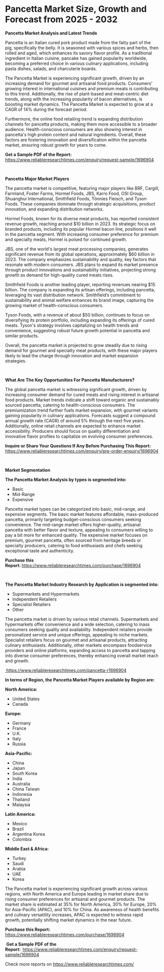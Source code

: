 <p><h1>Pancetta Market Size, Growth and Forecast from 2025 - 2032</h1></p><p><strong>Pancetta Market Analysis and Latest Trends</strong></p>
<p><p>Pancetta is an Italian cured pork product made from the fatty part of the pig, specifically the belly. It is seasoned with various spices and herbs, then rolled and aged, which enhances its savory flavor profile. As a traditional ingredient in Italian cuisine, pancake has gained popularity worldwide, becoming a preferred choice in various culinary applications, including pasta dishes, salads, and charcuterie boards.</p><p>The Pancetta Market is experiencing significant growth, driven by an increasing demand for gourmet and artisanal food products. Consumers’ growing interest in international cuisines and premium meats is contributing to this trend. Additionally, the rise of plant-based and meat-centric diet trends, along with the increasing popularity of bacon alternatives, is boosting market dynamics. The Pancetta Market is expected to grow at a CAGR of 14% during the forecast period. </p><p>Furthermore, the online food retailing trend is expanding distribution channels for pancetta products, making them more accessible to a broader audience. Health-conscious consumers are also showing interest in pancetta's high protein content and natural ingredients. Overall, these factors are fostering innovation and diversification within the pancetta market, ensuring robust growth for years to come.</p></p>
<p><strong>Get a Sample PDF of the Report:&nbsp;</strong> <a href="https://www.reliableresearchtimes.com/enquiry/request-sample/1696904?utm_campaign=2391&utm_medium=2&utm_source=Github&utm_content=ia&utm_term=15022025&utm_id=pancetta">https://www.reliableresearchtimes.com/enquiry/request-sample/1696904</a></p>
<p>&nbsp;</p>
<p><strong>Pancetta Major Market Players</strong></p>
<p><p>The pancetta market is competitive, featuring major players like BRF, Cargill, Farmland, Foster Farms, Hormel Foods, JBS, Karro Food, OSI Group, Shuanghui International, Smithfield Foods, Tönnies Fleisch, and Tyson Foods. These companies dominate through strategic acquisitions, product innovation, and expanding distribution networks.</p><p>Hormel Foods, known for its diverse meat products, has reported consistent revenue growth, reaching around $10 billion in 2023. Its strategic focus on branded products, including its popular Hormel bacon line, positions it well in the pancetta segment. With increasing consumer preference for premium and specialty meats, Hormel is poised for continued growth.</p><p>JBS, one of the world's largest meat processing companies, generates significant revenue from its global operations, approximately $60 billion in 2023. The company emphasizes sustainability and quality, key factors that resonate with modern consumers. JBS plans to expand its market presence through product innovations and sustainability initiatives, projecting strong growth as demand for high-quality cured meats rises.</p><p>Smithfield Foods is another leading player, reporting revenues nearing $15 billion. The company is expanding its artisan offerings, including pancetta, leveraging its vast distribution network. Smithfield’s commitment to sustainability and animal welfare enhances its brand image, capturing the growing market of health-conscious consumers.</p><p>Tyson Foods, with a revenue of about $50 billion, continues to focus on diversifying its protein portfolio, including expanding its offerings of cured meats. Tyson's strategy involves capitalizing on health trends and convenience, suggesting robust future growth potential in pancetta and similar products.</p><p>Overall, the pancetta market is projected to grow steadily due to rising demand for gourmet and specialty meat products, with these major players likely to lead the charge through innovation and market expansion strategies.</p></p>
<p>&nbsp;</p>
<p><strong>What Are The Key Opportunities For Pancetta Manufacturers?</strong></p>
<p><p>The global pancetta market is witnessing significant growth, driven by increasing consumer demand for cured meats and rising interest in artisanal food products. Market trends indicate a shift toward organic and sustainably sourced pancetta, catering to health-conscious consumers. The premiumization trend further fuels market expansion, with gourmet variants gaining popularity in culinary applications. Forecasts suggest a compound annual growth rate (CAGR) of around 5% through the next five years. Additionally, online retail channels are expected to enhance market accessibility. Producers should focus on quality differentiation and innovative flavor profiles to capitalize on evolving consumer preferences.</p></p>
<p><strong>Inquire or Share Your Questions If Any Before Purchasing This Report:</strong> <a href="https://www.reliableresearchtimes.com/enquiry/pre-order-enquiry/1696904?utm_campaign=2391&utm_medium=2&utm_source=Github&utm_content=ia&utm_term=15022025&utm_id=pancetta">https://www.reliableresearchtimes.com/enquiry/pre-order-enquiry/1696904</a></p>
<p>&nbsp;</p>
<p><strong>Market Segmentation</strong></p>
<p><strong>The Pancetta Market Analysis by types is segmented into:</strong></p>
<p><ul><li>Basic</li><li>Mid-Range</li><li>Expensive</li></ul></p>
<p><p>Pancetta market types can be categorized into basic, mid-range, and expensive segments. The basic market features affordable, mass-produced pancetta, primarily targeting budget-conscious consumers seeking convenience. The mid-range market offers higher-quality, artisanal pancetta with better flavor and texture, appealing to consumers willing to pay a bit more for enhanced quality. The expensive market focuses on premium, gourmet pancetta, often sourced from heritage breeds or specialty producers, catering to food enthusiasts and chefs seeking exceptional taste and authenticity.</p></p>
<p><strong>Purchase this Report:&nbsp;</strong><a href="https://www.reliableresearchtimes.com/purchase/1696904?utm_campaign=2391&utm_medium=2&utm_source=Github&utm_content=ia&utm_term=15022025&utm_id=pancetta">https://www.reliableresearchtimes.com/purchase/1696904</a></p>
<p>&nbsp;</p>
<p><strong>The Pancetta Market Industry Research by Application is segmented into:</strong></p>
<p><ul><li>Supermarkets and Hypermarkets</li><li>Independent Retailers</li><li>Specialist Retailers</li><li>Other</li></ul></p>
<p><p>The pancetta market is driven by various retail channels. Supermarkets and hypermarkets offer convenience and a wide selection, catering to mass consumers seeking quality and availability. Independent retailers provide personalized service and unique offerings, appealing to niche markets. Specialist retailers focus on gourmet and artisanal products, attracting culinary enthusiasts. Additionally, other markets encompass foodservice providers and online platforms, expanding access to pancetta and tapping into diverse consumer preferences, thereby enhancing overall market reach and growth.</p></p>
<p><a href="https://www.reliableresearchtimes.com/pancetta-r1696904?utm_campaign=2391&utm_medium=2&utm_source=Github&utm_content=ia&utm_term=15022025&utm_id=pancetta">&nbsp;https://www.reliableresearchtimes.com/pancetta-r1696904</a></p>
<p><strong>In terms of Region, the Pancetta Market Players available by Region are:</strong></p>
<p>
    <p> <strong> North America: </strong>
        <ul>
            <li>United States</li>
            <li>Canada</li>
        </ul>
        </p> 
    <p> <strong> Europe: </strong>
        <ul>
            <li>Germany</li>
            <li>France</li>
            <li>U.K.</li>
            <li>Italy</li>
            <li>Russia</li>
        </ul>
        </p> 
    <p> <strong> Asia-Pacific: </strong>
        <ul>
            <li>China</li>
            <li>Japan</li>
            <li>South Korea</li>
            <li>India</li>
            <li>Australia</li>
            <li>China Taiwan</li>
            <li>Indonesia</li>
            <li>Thailand</li>
            <li>Malaysia</li>
        </ul>
        </p> 
    <p> <strong> Latin America: </strong>
        <ul>
            <li>Mexico</li>
            <li>Brazil</li>
            <li>Argentina Korea</li>
            <li>Colombia</li>
        </ul>
        </p> 
    <p> <strong> Middle East & Africa: </strong>
        <ul>
            <li>Turkey</li>
            <li>Saudi</li>
            <li>Arabia</li>
            <li>UAE</li>
            <li>Korea</li>
        </ul>
    </p>
    </p>
<p><p>The Pancetta market is experiencing significant growth across various regions, with North America and Europe leading in market share due to rising consumer preferences for artisanal and gourmet products. The market share is estimated at 35% for North America, 30% for Europe, 20% for Asia-Pacific (APAC), and 10% for China. As awareness of health benefits and culinary versatility increases, APAC is expected to witness rapid growth, potentially shifting market dynamics in the near future.</p></p>
<p><strong>Purchase this Report: </strong><a href="https://www.reliableresearchtimes.com/purchase/1696904?utm_campaign=2391&utm_medium=2&utm_source=Github&utm_content=ia&utm_term=15022025&utm_id=pancetta">https://www.reliableresearchtimes.com/purchase/1696904</a></p>
<p>&nbsp;<strong>Get a Sample PDF of the Report:&nbsp;&nbsp;</strong><a href="https://www.reliableresearchtimes.com/enquiry/request-sample/1696904?utm_campaign=2391&utm_medium=2&utm_source=Github&utm_content=ia&utm_term=15022025&utm_id=pancetta">https://www.reliableresearchtimes.com/enquiry/request-sample/1696904</a></p>
<p><strong></strong></p>
<p>Check more reports on <a href="https://www.reliableresearchtimes.com/?utm_campaign=2391&utm_medium=2&utm_source=Github&utm_content=ia&utm_term=15022025&utm_id=pancetta">https://www.reliableresearchtimes.com/</a></p>